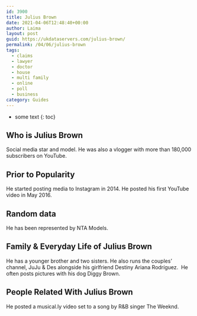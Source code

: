 ```yaml
---
id: 3900
title: Julius Brown
date: 2021-04-06T12:48:40+00:00
author: Laima
layout: post
guid: https://ukdataservers.com/julius-brown/
permalink: /04/06/julius-brown
tags:
  - claims
  - lawyer
  - doctor
  - house
  - multi family
  - online
  - poll
  - business
category: Guides
---
```


* some text
{: toc}


## Who is Julius Brown
                  
                  
                  
Social media star and model. He was also a vlogger with more than 180,000 subscribers on YouTube. 
                  
              
            
              
            
                
                
                
## Prior to Popularity
                  
                  
                  
He started posting media to Instagram in 2014. He posted his first YouTube video in May 2016.
                  
              
            
              
            
                
                
                
## Random data
                  
                  
                  
He has been represented by NTA Models.
                  
              
            
              
            
                
                
                
## Family & Everyday Life of Julius Brown
                  
                  
                  
He has a younger brother and two sisters. He also runs the couples&#8217; channel, JuJu & Des alongside his girlfriend Destiny Ariana Rodríguez.  He often posts pictures with his dog Diggy Brown. 
                  
              
            
              
            
                
                
                
## People Related With Julius Brown
                  
                  
                  
He posted a musical.ly video set to a song by R&B singer The Weeknd.
                  
              
            
              
            
                
              
            
              
              
            
            
              
            
          
          
          